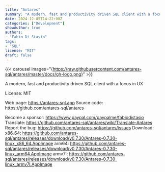 ```yaml
---
title: "Antares"
summary: "A modern, fast and productivity driven SQL client with a focus in UX"
date: 2024-12-05T14:22:00Z
categories: ["Development"]
showAuthor: true
authors:
- "Fabio Di Stasio"
tags: 
- "SQL"
license: "MIT"
draft: false
---
```


{{< carousel images="{https://raw.githubusercontent.com/antares-sql/antares/master/docs/gh-logo.png}" >}}


A modern, fast and productivity driven SQL client with a focus in UX

License: MIT

Web page: <https://antares-sql.app>
Source code: <https://github.com/antares-sql/antares>

Become a sponsor: <https://www.paypal.com/paypalme/fabiodistasio>
Translate: <https://github.com/antares-sql/antares/wiki/Translate-Antares>
Report the bug: <https://github.com/antares-sql/antares/issues>
Download:   x86_64: <https://github.com/antares-sql/antares/releases/download/v0.7.30/Antares-0.7.30-linux_x86_64.AppImage>
            arm64:  <https://github.com/antares-sql/antares/releases/download/v0.7.30/Antares-0.7.30-linux_arm64.AppImage>
            armv7l: <https://github.com/antares-sql/antares/releases/download/v0.7.30/Antares-0.7.30-linux_armv7l.AppImage>
